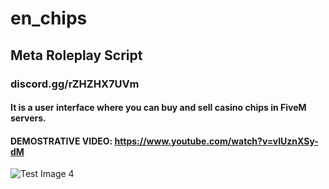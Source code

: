 # en_chips 
## Meta Roleplay Script 
### discord.gg/rZHZHX7UVm
#### It is a user interface where you can buy and sell casino chips in FiveM servers.
#### DEMOSTRATIVE VIDEO: https://www.youtube.com/watch?v=vIUznXSy-dM

![Test Image 4](https://cdn.discordapp.com/attachments/956977106225602590/983882734105677854/Captura.PNG)


